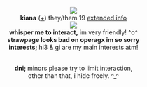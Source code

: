 <p align="center">
  <img src="https://cdn.discordapp.com/attachments/852712988162916387/1172253834026942554/image.png?ex=655fa575&is=654d3075&hm=2d9c4cc42a9b20dad6e6ebf7c4cbb99be2ed58215e0c4bc46338f4764b0eac47&">
  <br><strong>kiana</strong> (<a href="https://en.pronouns.page/@finalherrscher">+</a>) they/them 19 <a href="https://humanego.straw.page/">extended info</a>
  <br><img src="https://cdn.discordapp.com/attachments/431499091269124117/1144074676360986635/music_notes.gif">
<br><strong>whisper me to interact,</strong> im very friendly! ^o^ </a>
<br><strong>strawpage looks bad on operagx im so sorry</strong> </a>
<br><strong>interests; </strong> hi3 & gi are my main interests atm! </a>

<p align="center"><br><strong>dni; </strong> minors please try to limit interaction, 
   <br>other than that, i hide freely. ^_^ </a>
